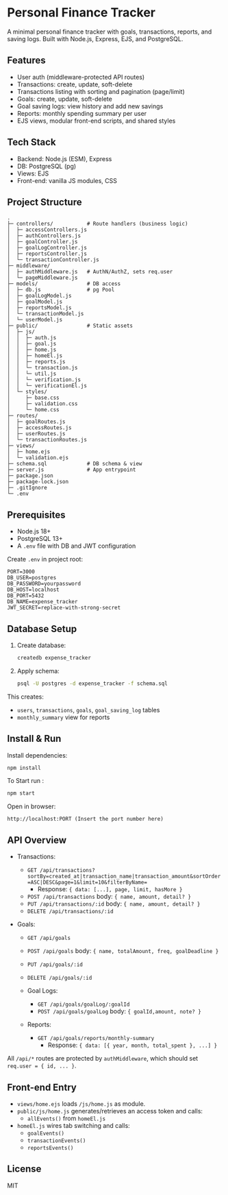# Personal Finance Tracker

A minimal personal finance tracker with goals, transactions, reports, and saving logs. Built with Node.js, Express, EJS, and PostgreSQL.

## Features

- User auth (middleware-protected API routes)
- Transactions: create, update, soft-delete
- Transactions listing with sorting and pagination (page/limit)
- Goals: create, update, soft-delete
- Goal saving logs: view history and add new savings
- Reports: monthly spending summary per user
- EJS views, modular front-end scripts, and shared styles

## Tech Stack

- Backend: Node.js (ESM), Express
- DB: PostgreSQL (pg)
- Views: EJS
- Front-end: vanilla JS modules, CSS

## Project Structure

```
.
├─ controllers/           # Route handlers (business logic)
│  ├─ accessControllers.js
│  ├─ authControllers.js
│  ├─ goalController.js
│  ├─ goalLogController.js
│  ├─ reportsController.js
│  └─ transactionController.js
├─ middleware/
│  ├─ authMiddleware.js   # AuthN/AuthZ, sets req.user
│  └─ pageMiddleware.js   
├─ models/                # DB access
│  ├─ db.js               # pg Pool
│  ├─ goalLogModel.js
│  ├─ goalModel.js
│  ├─ reportsModel.js
│  └─ transactionModel.js
│  └─ userModel.js
├─ public/                # Static assets
│  ├─ js/
│  │  ├─ auth.js
│  │  ├─ goal.js
│  │  ├─ home.js
│  │  ├─ homeEl.js
│  │  ├─ reports.js
│  │  └─ transaction.js
│  │  └─ util.js
│  │  └─ verification.js
│  │  └─ verificationEl.js
│  └─ styles/
│     ├─ base.css
│     ├─ validation.css
│     └─ home.css
├─ routes/
│  ├─ goalRoutes.js
│  ├─ accessRoutes.js
│  ├─ userRoutes.js
│  └─ transactionRoutes.js
├─ views/
│  ├─ home.ejs
│  └─ validation.ejs
├─ schema.sql             # DB schema & view
├─ server.js              # App entrypoint
├─ package.json
├─ package-lock.json
├─ .gitIgnore
└─ .env
```

## Prerequisites

- Node.js 18+
- PostgreSQL 13+
- A `.env` file with DB and JWT configuration

Create `.env` in project root:
```
PORT=3000
DB_USER=postgres
DB_PASSWORD=yourpassword
DB_HOST=localhost
DB_PORT=5432
DB_NAME=expense_tracker
JWT_SECRET=replace-with-strong-secret
```

## Database Setup

1. Create database:
   ```bash
   createdb expense_tracker
   ```
2. Apply schema:
   ```bash
   psql -U postgres -d expense_tracker -f schema.sql
   ```

This creates:
- `users`, `transactions`, `goals`, `goal_saving_log` tables
- `monthly_summary` view for reports

## Install & Run

Install dependencies:
```bash
npm install
```

To Start run :
```bash
npm start
```

Open in browser:
```
http://localhost:PORT (Insert the port number here)
```

## API Overview

- Transactions:
  - `GET /api/transactions?sortBy=created_at|transaction_name|transaction_amount&sortOrder=ASC|DESC&page=1&limit=10&filterByName=`
    - Response: `{ data: [...], page, limit, hasMore }`
  - `POST /api/transactions` body: `{ name, amount, detail? }`
  - `PUT /api/transactions/:id` body: `{ name, amount, detail? }`
  - `DELETE /api/transactions/:id`

- Goals:
  - `GET /api/goals` 
  - `POST /api/goals` body: `{ name, totalAmount, freq, goalDeadline }`
  - `PUT /api/goals/:id`
  - `DELETE /api/goals/:id`

  - Goal Logs:
    - `GET /api/goals/goalLog/:goalId`
    - `POST /api/goals/goalLog` body: `{ goalId,amount, note? }`

  - Reports:
    - `GET /api/goals/reports/monthly-summary`
      - Response: `{ data: [{ year, month, total_spent }, ...] }`

All `/api/*` routes are protected by `authMiddleware`, which should set `req.user = { id, ... }`.

## Front-end Entry

- `views/home.ejs` loads `/js/home.js` as module.
- `public/js/home.js` generates/retrieves an access token and calls:
  - `allEvents()` from `homeEl.js`
- `homeEl.js` wires tab switching and calls:
  - `goalEvents()`
  - `transactionEvents()`
  - `reportsEvents()`

## License

MIT
